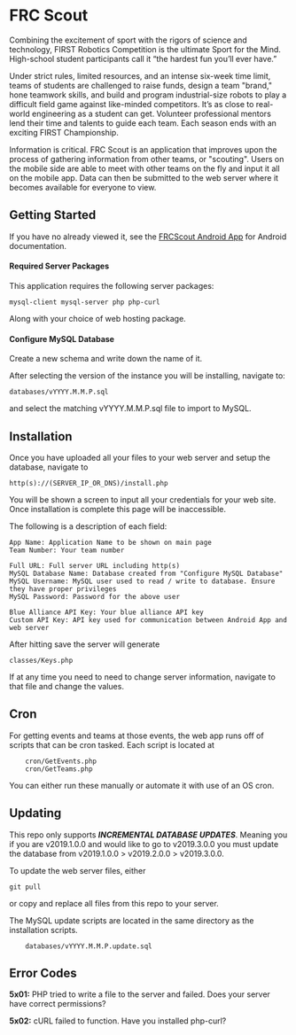 # FRC Scout

Combining the excitement of sport with the rigors of science and technology, FIRST Robotics Competition is the ultimate Sport for the Mind. High-school student participants call it “the hardest fun you’ll ever have.”

Under strict rules, limited resources, and an intense six-week time limit, teams of students are challenged to raise funds, design a team "brand," hone teamwork skills, and build and program industrial-size robots to play a difficult field game against like-minded competitors. It’s as close to real-world engineering as a student can get. Volunteer professional mentors lend their time and talents to guide each team. Each season ends with an exciting FIRST Championship.

Information is critical. FRC Scout is an application that improves upon the process of gathering information from other teams, or "scouting". Users on the mobile side are able to meet with other teams on the fly and input it all on the mobile app. Data can then be submitted to the web server where it becomes available for everyone to view.

## Getting Started
If you have no already viewed it, see the [FRCScout Android App](https://github.com/AlphaDevelopmentSolutions/FRCScout) for Android documentation.

#### Required Server Packages
This application requires the following server packages:

    mysql-client mysql-server php php-curl

Along with your choice of web hosting package.

#### Configure MySQL Database
Create a new schema and write down the name of it.

After selecting the version of the instance you will be installing, navigate to:

    databases/vYYYY.M.M.P.sql
    
and select the matching vYYYY.M.M.P.sql file to import to MySQL.

## Installation
Once you have uploaded all your files to your web server and setup the database, navigate to
 
    http(s)://(SERVER_IP_OR_DNS)/install.php
    
You will be shown a screen to input all your credentials for your web site. Once installation is complete this page will be inaccessible.

The following is a description of each field:

    App Name: Application Name to be shown on main page
    Team Number: Your team number
    
    Full URL: Full server URL including http(s)
    MySQL Database Name: Database created from "Configure MySQL Database"
    MySQL Username: MySQL user used to read / write to database. Ensure they have proper privileges
    MySQL Password: Password for the above user
    
    Blue Alliance API Key: Your blue alliance API key
    Custom API Key: API key used for communication between Android App and web server
    
After hitting save the server will generate
 
    classes/Keys.php 
    
If at any time you need to need to change server information, navigate to that file and change the values.

## Cron
For getting events and teams at those events, the web app runs off of scripts that can be cron tasked. Each script is located at
    
        cron/GetEvents.php
        cron/GetTeams.php
        
You can either run these manually or automate it with use of an OS cron.

## Updating
This repo only supports **_INCREMENTAL DATABASE UPDATES_**. Meaning you if you are v2019.1.0.0 and would like to go to v2019.3.0.0 you must update the database from v2019.1.0.0 > v2019.2.0.0 > v2019.3.0.0.

To update the web server files, either
    
    git pull

or copy and replace all files from this repo to your server.

The MySQL update scripts are located in the same directory as the installation scripts.

        databases/vYYYY.M.M.P.update.sql
        
        
## Error Codes
**5x01:** PHP tried to write a file to the server and failed. Does your server have correct permissions?

**5x02:** cURL failed to function. Have you installed php-curl?
